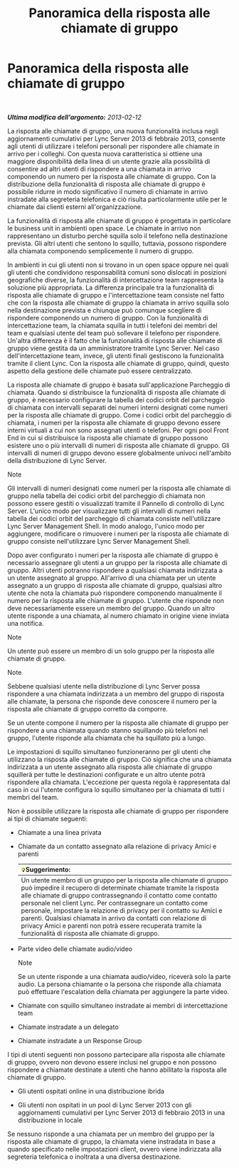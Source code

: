 ﻿---
title: Panoramica della risposta alle chiamate di gruppo
TOCTitle: Panoramica della risposta alle chiamate di gruppo
ms:assetid: 3dc0eca8-c773-463c-96bb-9cd6afa2a840
ms:mtpsurl: https://technet.microsoft.com/it-it/library/JJ945623(v=OCS.15)
ms:contentKeyID: 52062134
ms.date: 08/24/2015
mtps_version: v=OCS.15
ms.translationtype: HT
---

# Panoramica della risposta alle chiamate di gruppo

 

_**Ultima modifica dell'argomento:** 2013-02-12_

La risposta alle chiamate di gruppo, una nuova funzionalità inclusa negli aggiornamenti cumulativi per Lync Server 2013 di febbraio 2013, consente agli utenti di utilizzare i telefoni personali per rispondere alle chiamate in arrivo per i colleghi. Con questa nuova caratteristica si ottiene una maggiore disponibilità della linea di un utente grazie alla possibilità di consentire ad altri utenti di rispondere a una chiamata in arrivo componendo un numero per la risposta alle chiamate di gruppo. Con la distribuzione della funzionalità di risposta alle chiamate di gruppo è possibile ridurre in modo significativo il numero di chiamate in arrivo instradate alla segreteria telefonica e ciò risulta particolarmente utile per le chiamate dai clienti esterni all'organizzazione.

La funzionalità di risposta alle chiamate di gruppo è progettata in particolare le business unit in ambienti open space. Le chiamate in arrivo non rappresentano un disturbo perché squilla solo il telefono nella destinazione prevista. Gli altri utenti che sentono lo squillo, tuttavia, possono rispondere alla chiamata componendo semplicemente il numero di gruppo.

In ambienti in cui gli utenti non si trovano in un open space oppure nei quali gli utenti che condividono responsabilità comuni sono dislocati in posizioni geografiche diverse, la funzionalità di intercettazione team rappresenta la soluzione più appropriata. La differenza principale tra la funzionalità di risposta alle chiamate di gruppo e l'intercettazione team consiste nel fatto che con la risposta alle chiamate di gruppo la chiamata in arrivo squilla solo nella destinazione prevista e chiunque può comunque scegliere di rispondere componendo un numero di gruppo. Con la funzionalità di intercettazione team, la chiamata squilla in tutti i telefoni dei membri del team e qualsiasi utente del team può sollevare il telefono per rispondere. Un'altra differenza è il fatto che la funzionalità di risposta alle chiamate di gruppo viene gestita da un amministratore tramite Lync Server. Nel caso dell'intercettazione team, invece, gli utenti finali gestiscono la funzionalità tramite il client Lync. Con la risposta alle chiamate di gruppo, quindi, questo aspetto della gestione delle chiamate può essere centralizzato.

La risposta alle chiamate di gruppo è basata sull'applicazione Parcheggio di chiamata. Quando si distribuisce la funzionalità di risposta alle chiamate di gruppo, è necessario configurare la tabella dei codici orbit del parcheggio di chiamata con intervalli separati dei numeri interni designati come numeri per la risposta alle chiamate di gruppo. Come i codici orbit del parcheggio di chiamata, i numeri per la risposta alle chiamate di gruppo devono essere interni virtuali a cui non sono assegnati utenti o telefoni. Per ogni pool Front End in cui si distribuisce la risposta alle chiamate di gruppo possono esistere uno o più intervalli di numeri di risposta alle chiamate di gruppo. Gli intervalli di numeri di gruppo devono essere globalmente univoci nell'ambito della distribuzione di Lync Server.


> [!NOTE]
> Gli intervalli di numeri designati come numeri per la risposta alle chiamate di gruppo nella tabella dei codici orbit del parcheggio di chiamata non possono essere gestiti o visualizzati tramite il Pannello di controllo di Lync Server. L'unico modo per visualizzare tutti gli intervalli di numeri nella tabella dei codici orbit del parcheggio di chiamata consiste nell'utilizzare Lync Server Management Shell. In modo analogo, l'unico modo per aggiungere, modificare o rimuovere i numeri per la risposta alle chiamate di gruppo consiste nell'utilizzare Lync Server Management Shell.



Dopo aver configurato i numeri per la risposta alle chiamate di gruppo è necessario assegnare gli utenti a un gruppo per la risposta alle chiamate di gruppo. Altri utenti potranno rispondere a qualsiasi chiamata indirizzata a un utente assegnato al gruppo. All'arrivo di una chiamata per un utente assegnato a un gruppo di risposta alle chiamate di gruppo, qualsiasi altro utente che nota la chiamata può rispondere componendo manualmente il numero per la risposta alle chiamate di gruppo. L'utente che risponde non deve necessariamente essere un membro del gruppo. Quando un altro utente risponde a una chiamata, al numero chiamato in origine viene inviata una notifica.


> [!NOTE]
> Un utente può essere un membro di un solo gruppo per la risposta alle chiamate di gruppo.




> [!NOTE]
> Sebbene qualsiasi utente nella distribuzione di Lync Server possa rispondere a una chiamata indirizzata a un membro del gruppo di risposta alle chiamate, la persona che risponde deve conoscere il numero per la risposta alle chiamate di gruppo corretto da comporre.



Se un utente compone il numero per la risposta alle chiamate di gruppo per rispondere a una chiamata quando stanno squillando più telefoni nel gruppo, l'utente risponde alla chiamata che ha squillato più a lungo.

Le impostazioni di squillo simultaneo funzioneranno per gli utenti che utilizzano la risposta alle chiamate di gruppo. Ciò significa che una chiamata indirizzata a un utente assegnato alla risposta alle chiamate di gruppo squillerà per tutte le destinazioni configurate e un altro utente potrà rispondere alla chiamata. L'eccezione per questa regola è rappresentata dal caso in cui l'utente configura lo squillo simultaneo per la chiamata di tutti i membri del team.

Non è possibile utilizzare la risposta alle chiamate di gruppo per rispondere ai tipi di chiamate seguenti:

  - Chiamate a una linea privata

  - Chiamate da un contatto assegnato alla relazione di privacy Amici e parenti
    
    <table>
    <thead>
    <tr class="header">
    <th><img src="images/Gg398201.tip(OCS.15).gif" title="tip" alt="tip" />Suggerimento:</th>
    </tr>
    </thead>
    <tbody>
    <tr class="odd">
    <td>Un utente membro di un gruppo per la risposta alle chiamate di gruppo può impedire il recupero di determinate chiamate tramite la risposta alle chiamate di gruppo contrassegnando il contatto come contatto personale nel client Lync. Per contrassegnare un contatto come personale, impostare la relazione di privacy per il contatto su Amici e parenti. Qualsiasi chiamata in arrivo da contatti con relazione di privacy Amici e parenti non potrà essere recuperata tramite la funzionalità di risposta alle chiamate di gruppo.</td>
    </tr>
    </tbody>
    </table>


  - Parte video delle chiamate audio/video
    

    > [!NOTE]
    > Se un utente risponde a una chiamata audio/video, riceverà solo la parte audio. La persona chiamante o la persona che risponde alla chiamata può effettuare l'escalation della chiamata per aggiungere la parte video.



  - Chiamate con squillo simultaneo instradate ai membri di intercettazione team

  - Chiamate instradate a un delegato

  - Chiamate instradate a un Response Group

I tipi di utenti seguenti non possono partecipare alla risposta alle chiamate di gruppo, ovvero non devono essere inclusi nel gruppo e non possono rispondere a chiamate destinate a utenti che hanno abilitato la risposta alle chiamate di gruppo.

  - Gli utenti ospitati online in una distribuzione ibrida

  - Gli utenti non ospitati in un pool di Lync Server 2013 con gli aggiornamenti cumulativi per Lync Server 2013 di febbraio 2013 in una distribuzione in locale

Se nessuno risponde a una chiamata per un membro del gruppo per la risposta alle chiamate di gruppo, la chiamata viene instradata in base a quando specificato nelle impostazioni client, ovvero viene indirizzata alla segreteria telefonica o inoltrata a una diversa destinazione.

